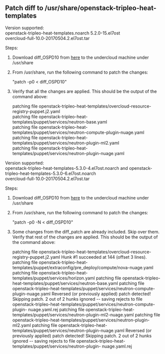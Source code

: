 Patch diff to /usr/share/openstack-tripleo-heat-templates
----------------------------------------------------------

Version supported:   
openstack-tripleo-heat-templates.noarch 5.2.0-15.el7ost   
overcloud-full-10.0-20170504.2.el7ost.tar

Steps:

1. Download diff_OSPD10 from [here](https://github.com/nuagenetworks/nuage-ospdirector/blob/ML2-SRIOV-VZ/tripleo-heat-templates-diff/diff_OSPD10) to the undercloud machine under /usr/share

2. From /usr/share, run the following command to patch the changes:

   "patch -p0 < diff\_OSPD10"

3. Verify that all the changes are applied. This should be the output of the command above:

   patching file openstack-tripleo-heat-templates/overcloud-resource-registry-puppet.j2.yaml   
   patching file openstack-tripleo-heat-templates/puppet/services/neutron-base.yaml   
   patching file openstack-tripleo-heat-templates/puppet/services/neutron-compute-plugin-nuage.yaml   
   patching file openstack-tripleo-heat-templates/puppet/services/neutron-plugin-ml2.yaml   
   patching file openstack-tripleo-heat-templates/puppet/services/neutron-plugin-nuage.yaml   


Version supported:   
openstack-tripleo-heat-templates-5.3.0-4.el7ost.noarch and openstack-tripleo-heat-templates-5.3.0-6.el7ost.noarch    
overcloud-full-10.0-20170504.2.el7ost.tar

Steps:

1. Download diff_OSPD10 from [here](https://github.com/nuagenetworks/nuage-ospdirector/blob/ML2-SRIOV-VZ/tripleo-heat-templates-diff/diff_OSPD10) to the undercloud machine under /usr/share

2. From /usr/share, run the following command to patch the changes:

   "patch -p0 -N < diff\_OSPD10"

3. Some changes from the diff_patch are already included. Skip over them. Verify that rest of the changes are applied. This should be the output of the command above:

   patching file openstack-tripleo-heat-templates/overcloud-resource-registry-puppet.j2.yaml
   Hunk #1 succeeded at 144 (offset 3 lines).
   patching file openstack-tripleo-heat-templates/puppet/extraconfig/pre_deploy/compute/nova-nuage.yaml
   patching file openstack-tripleo-heat-templates/puppet/services/horizon.yaml
   patching file openstack-tripleo-heat-templates/puppet/services/neutron-base.yaml
   patching file openstack-tripleo-heat-templates/puppet/services/neutron-compute-plugin-nuage.yaml
   Reversed (or previously applied) patch detected!  Skipping patch.
   2 out of 2 hunks ignored -- saving rejects to file openstack-tripleo-heat-templates/puppet/services/neutron-compute-plugin-      nuage.yaml.rej
   patching file openstack-tripleo-heat-templates/puppet/services/neutron-plugin-ml2-nuage.yaml
   patching file openstack-tripleo-heat-templates/puppet/services/neutron-plugin-ml2.yaml
   patching file openstack-tripleo-heat-templates/puppet/services/neutron-plugin-nuage.yaml
   Reversed (or previously applied) patch detected!  Skipping patch.
   2 out of 2 hunks ignored -- saving rejects to file openstack-tripleo-heat-templates/puppet/services/neutron-plugin-  nuage.yaml.rej
